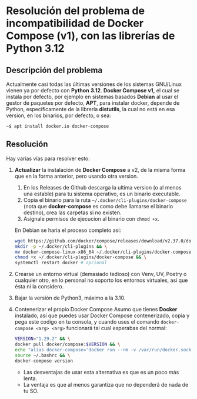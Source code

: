 # Resolución del problema de incompatibilidad de Docker Compose (v1), con las librerías de Python 3.12

## Descripción del problema

Actualmente casi todas las últimas versiones de los sistemas GNU/Linux vienen ya por defecto con **Python** **3.12**. **Docker Compose v1,** el cual se instala por defecto, por ejemplo en sistemas basados **Debian** al usar el gestor de paquetes por defecto, **APT**, para instalar docker, depende de Python, específicamente de la librería **distutils**, la cual no está en esa version, en los binarios, por defecto, o sea:
```console
~$ apt install docker.io docker-compose
```

## Resolución

Hay varias vías para resolver esto:

1. **Actualizar** la instalación de **Docker Compose** a v2, de la misma forma que en la forma anterior, pero usando otra version.
    1. En los Releases de Github descarga la ultima version (o al menos una estable) para tu sistema operativo, es un binario executable.
    2. Copia el binario para la ruta `~/.docker/cli-plugins/docker-compose` (nota que **docker-compose** es como debe llamarse el binario destino), crea las carpetas si no existen.
    3. Asignale permisos de ejecucion al binario con `chmod +x`.
    
    En Debian se haria el proceso completo asi:
    ```sh
    wget https://github.com/docker/compose/releases/download/v2.37.0/docker-compose-linux-x86_64 && \
    mkdir -p ~/.docker/cli-plugins && \
    mv docker-compose-linux-x86_64 ~/.docker/cli-plugins/docker-compose && \
    chmod +x ~/.docker/cli-plugins/docker-compose && \
    systemctl restart docker # opcional
    ```

2. Crearse un entorno virtual (demasiado tedioso) con Venv, UV, Poetry o cualquier otro, en lo personal no soporto los entornos virtuales, así que ésta ni la considero.

3. Bajar la versión de Python3, máximo a la 3.10.

4. Contenerizar el propio Docker Compose 
    Asumo que tienes **Docker** instalado, así que puedes usar Docker Compose contenerizado, copia y pega este codigo en tu consola, y cuando uses el comando `docker-compose <arg> <arg>` funcionará tal cual esperabas del normal:

   ```bash
   VERSION="1.29.2" && \
   docker pull docker/compose:$VERSION && \
   echo "alias docker-compose='docker run --rm -v /var/run/docker.sock:/var/run/docker.sock -v \"\$PWD:\$PWD\" -w \"\$PWD\" docker/compose:$VERSION'" >> ~/.bashrc && \
   source ~/.bashrc && \
   docker-compose version
   ```

   * Las desventajas de usar esta alternativa es que es un poco más lenta.
   * La ventaja es que al menos garantiza que no dependerá de nada de tu SO.
